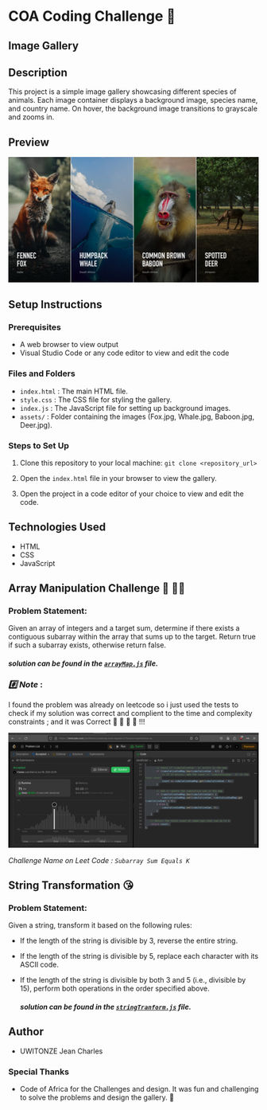 # COA Coding Challenge  🚀

## Image Gallery

## Description

This project is a simple image gallery showcasing different species of animals. Each image container displays a background image, species name, and country name. On hover, the background image transitions to grayscale and zooms in.

## Preview

![COA Image Gallery](./assets/desktopPreview.png)

## Setup Instructions

### Prerequisites

- A web browser to view output
- Visual Studio Code or any code editor to view and edit the code

### Files and Folders

- `index.html` : The main HTML file.
- `style.css` : The CSS file for styling the gallery.
- `index.js` : The JavaScript file for setting up background images.
- `assets/` : Folder containing the images (Fox.jpg, Whale.jpg, Baboon.jpg, Deer.jpg).

### Steps to Set Up

1. Clone this repository to your local machine: `git clone <repository_url>`

2. Open the `index.html` file in your browser to view the gallery.

3. Open the project in a code editor of your choice to view and edit the code.

## Technologies Used

- HTML
- CSS
- JavaScript

## Array Manipulation Challenge 🤯 😵‍💫

### Problem Statement:

Given an array of integers and a target sum, determine if there exists a contiguous
subarray within the array that sums up to the target. Return true if such a subarray exists,
otherwise return false.

#### _solution can be found in the [`arrayMap.js`](./challenges/arrayMap.js) file._

### **_#️⃣ Note_ :**



I found the problem was already on leetcode so i just used the tests to check if my solution was correct and complient to the time and complexity constraints ; and it was Correct 🥳 🚀 🚀 🚀 !!!

![Leet Code Test ](./assets/ArrayMapSolutions.png)

_Challenge Name on Leet Code : `Subarray Sum Equals K`_

## String Transformation 😘

### Problem Statement:

Given a string, transform it based on the following rules:

- If the length of the string is divisible by 3, reverse the entire string.
- If the length of the string is divisible by 5, replace each character with its ASCII code.
- If the length of the string is divisible by both 3 and 5 (i.e., divisible by 15), perform
  both operations in the order specified above.


  ####  _solution can be found in the [`stringTranform.js`](./challenges/stringTransform.js) file._

## Author

- UWITONZE Jean Charles

### Special Thanks

- Code of Africa for the Challenges and design. It was fun and challenging to solve the problems and design the gallery. 💟
